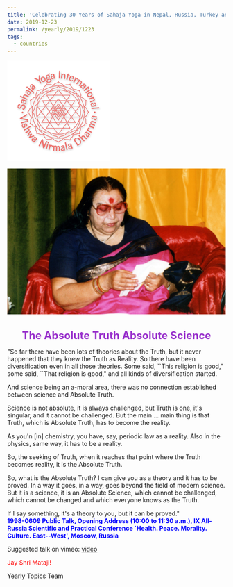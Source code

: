 ```yaml
---
title: 'Celebrating 30 Years of Sahaja Yoga in Nepal, Russia, Turkey and Ukraine, Post 24'
date: 2019-12-23
permalink: /yearly/2019/1223
tags:
  - countries
---
```


![PICTURE 9](/images/image9.png)

<div style="text-align: center"><img src="/images/image270.jpg" /></div>

<!-- ![PICTURE 44](/images/image.png),width="500" -->

<br>
<p style="color:DarkOrchid; text-align:center">
<font size="+2"><b>The Absolute Truth Absolute Science</b><br></font>
</p>

<p>
"So far there have been lots of theories about the Truth, but it never happened that they knew the Truth as Reality. So there have been diversification even in all those theories. Some said, ``This religion is good," some said, ``That religion is good," and all kinds of diversification started. 

And science being an a-moral area, there was no connection established between science and Absolute Truth. 

Science is not absolute, it is always challenged, but Truth is one, it's singular, and it cannot be challenged. But the main ... main thing is that Truth, which is Absolute Truth, has to become the reality. 

As you'n [in] chemistry, you have, say, periodic law as a reality. Also in the physics, same way, it has to be a reality. 

So, the seeking of Truth, when it reaches that point where the Truth becomes reality, it is the Absolute Truth. 

So, what is the Absolute Truth? I can give you as a theory and it has to be proved. In a way it goes, in a way, goes beyond the field of modern science. But it is a science, it is an Absolute Science, which cannot be challenged, which cannot be changed and which everyone knows as the Truth. 

If I say something, it's a theory to you, but it can be proved."<br>
<font color="blue"><b>1998-0609 Public Talk, Opening Address (10:00 to 11:30 a.m.), IX All-Russia Scientific and Practical Conference `Health. Peace. Morality. Culture. East--West', Moscow, Russia</b></font><br>
</p>

Suggested talk on vimeo: <a href="https://vimeo.com/88512548"> video</a><br>

<p style="color:red;">Jay Shri Mataji!<br></p>

Yearly Topics Team